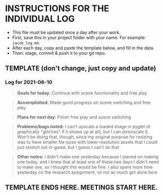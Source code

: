 # INSTRUCTIONS FOR THE INDIVIDUAL LOG
* This file must be updated once a day after your work.
* First, save this in your project folder with your name. For example: `jacob_log.md`.
* After each day, copy and paste the template below, and fill in the data.
* Then: stage, commit & push it to your git repo.

## TEMPLATE (don't change, just copy and update)

### Log for 2021-06-10

> **Goals for today:** Continue with scene functionality and free play

> **Accomplished:** Made good progress on scene switching and free play

> **Plans for next day:** Finish free play and scene switching

> **Problems/bugs noted:** I can't upscale a loaded image in pyglet (it graphically "glitches" if it shows up at all), but I can downscale it. Won't be doing that, though, since my original purpose for resizing was to have smaller file sizes with lower resolution assets that I could just stretch out in-game, but I guess I can't do that

> **Other notes:** I didn't make one yesterday because I planed on making one today, and I knew that at least one of these two days I didn't need to make one, so I thought this would be fine. I also spent more time yesterday on the research assignment, so not as much got done here

## TEMPLATE ENDS HERE. MEETINGS START HERE.
